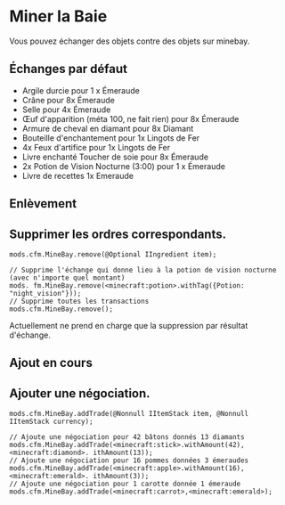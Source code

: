 # Miner la Baie

Vous pouvez échanger des objets contre des objets sur minebay.

## Échanges par défaut

- Argile durcie pour 1 x Émeraude
- Crâne pour 8x Émeraude
- Selle pour 4x Émeraude
- Œuf d'apparition (méta 100, ne fait rien) pour 8x Émeraude
- Armure de cheval en diamant pour 8x Diamant
- Bouteille d'enchantement pour 1x Lingots de Fer
- 4x Feux d'artifice pour 1x Lingots de Fer
- Livre enchanté Toucher de soie pour 8x Émeraude
- 2x Potion de Vision Nocturne (3:00) pour 1 x Émeraude
- Livre de recettes 1x Emeraude

## Enlèvement

## Supprimer les ordres correspondants.

```zenscript
mods.cfm.MineBay.remove(@Optional IIngredient item);

// Supprime l'échange qui donne lieu à la potion de vision nocturne (avec n'importe quel montant)
mods. fm.MineBay.remove(<minecraft:potion>.withTag({Potion: "night_vision"}));
// Supprime toutes les transactions
mods.cfm.MineBay.remove();
```

Actuellement ne prend en charge que la suppression par résultat d'échange.

## Ajout en cours

## Ajouter une négociation.

```zenscript
mods.cfm.MineBay.addTrade(@Nonnull IItemStack item, @Nonnull IItemStack currency);

// Ajoute une négociation pour 42 bâtons donnés 13 diamants
mods.cfm.MineBay.addTrade(<minecraft:stick>.withAmount(42),<minecraft:diamond>. ithAmount(13));
// Ajoute une négociation pour 16 pommes données 3 émeraudes
mods.cfm.MineBay.addTrade(<minecraft:apple>.withAmount(16),<minecraft:emerald>. ithAmount(3));
// Ajoute une négociation pour 1 carotte donnée 1 émeraude
mods.cfm.MineBay.addTrade(<minecraft:carrot>,<minecraft:emerald>);
```